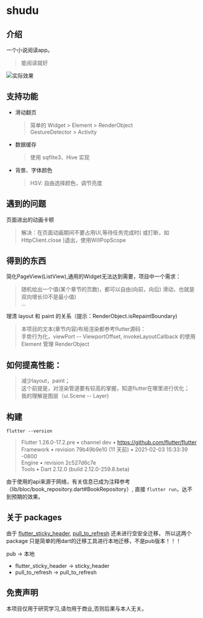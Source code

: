 # shudu

## 介绍

一个小说阅读app。
> 能阅读就好

![实际效果](./效果.gif)

## 支持功能

* 滑动翻页

  > 简单的 Widget > Element > RenderObject  
  > GestureDetector > Activity

* 数据缓存

  > 使用 sqflite3、Hive 实现

* 背景、字体颜色

  > HSV: 自由选择颜色，调节亮度

## 遇到的问题
页面进出的动画卡顿
> 解决：在页面动画期间不要占用UI,等待任务完成时( 或打断，如HttpClient.close )退出，使用WillPopScope

## 得到的东西
简化PageView(ListView),通用的Widget无法达到需要，项目中一个需求：
> 随机给出一个值(某个章节的页数)，都可以自由(向前，向后) 滑动，也就是双向增长(0不是最小值)  
>...

理清 layout 和 paint 的关系（提示：RenderObject.isRepaintBoundary)
> 本项目的文本(章节内容)布局渲染都参考flutter源码：  
> 手势行为化，viewPort -- ViewportOffset, invokeLayoutCallback 的使用  
> Element 管理 RenderObject  

## 如何提高性能：
> 减少layout，paint；  
> 这个前提是，对渲染管道要有较高的掌握，知道flutter在哪里进行优化；  
> 我的理解是图层（ui.Scene -- Layer)

## 构建

    flutter --version  
>Flutter 1.26.0-17.2.pre • channel dev • https://github.com/flutter/flutter  
>Framework • revision 79b49b9e10 (11 天前) • 2021-02-03 15:33:39 -0800  
> Engine • revision 2c527d6c7e  
> Tools • Dart 2.12.0 (build 2.12.0-259.8.beta)  

由于使用的api来源于网络，有关信息已成为注释参考（lib/bloc/book_repository.dart#BookRepository）,
直接 `flutter run`，达不到预期的效果。

## 关于 packages

由于 [flutter_sticky_header](https://pub.flutter-io.cn/packages/flutter_sticky_header), [pull_to_refresh](https://pub.flutter-io.cn/packages/pull_to_refresh) 还未进行空安全迁移，
所以这两个package 只是简单的用dart的迁移工具进行本地迁移，不是pub版本！！！

pub -> 本地

* flutter_sticky_header -> sticky_header
* pull_to_refresh -> pull_to_refresh


## 免责声明
本项目仅用于研究学习,请勿用于商业,否则后果与本人无关。